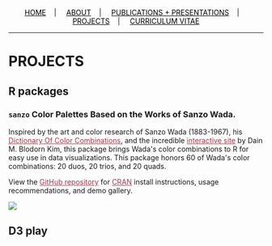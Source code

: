 <div class="topnav">
  <p align="center">
  <a href="home.html" style="color: rgb(0,0,0)"><font color="000000">HOME</font></a>&nbsp;&nbsp;&nbsp;&nbsp;|&nbsp;&nbsp;&nbsp;&nbsp;
  <a href="about.html" style="color: rgb(0,0,0)"><font color="000000">ABOUT</font></a>&nbsp;&nbsp;&nbsp;&nbsp;|&nbsp;&nbsp;&nbsp;&nbsp;
  <a href="pubs.html" style="color: rgb(0,0,0)"><font color="000000">PUBLICATIONS + PRESENTATIONS</font></a>&nbsp;&nbsp;&nbsp;&nbsp;|&nbsp;&nbsp;&nbsp;&nbsp;
  <a href="projects.html" style="color: rgb(0,0,0)"><font color="000000">PROJECTS</font></a>&nbsp;&nbsp;&nbsp;&nbsp;|&nbsp;&nbsp;&nbsp;&nbsp;
  <a href="resume_05_2020.pdf" style="color: rgb(0,0,0)" target="_blank"><font color="000000">CURRICULUM VITAE</font></a> 
</p>
</div>

---------------------------------------

# PROJECTS

## R packages

### ```sanzo``` Color Palettes Based on the Works of Sanzo Wada.

Inspired by the art and color research of Sanzo Wada (1883-1967), his <a href="http://seigensha.com/en/2016/11/01/978-4-86152-247-5/" style="color: rgb(167,55,75)" target="_blank"><font color="A7374B">Dictionary Of Color Combinations</font></a>, and the incredible <a href="https://github.com/dblodorn/sanzo-wada" style="color: rgb(167,55,75)" target="_blank"><font color="A7374B">interactive site</font></a> by Dain M. Blodorn Kim, this package brings Wada's color combinations to R for easy use in data visualizations. This package honors 60 of Wada's color combinations: 20 duos, 20 trios, and 20 quads.

View the <a href="https://github.com/jmaasch/sanzo/" style="color: rgb(167,55,75)" target="_blank"><font color="A7374B">GitHub repository</font></a> for <a href="https://CRAN.R-project.org/package=sanzo" style="color: rgb(167,55,75)" target="_blank"><font color="A7374B">CRAN</font></a> install instructions, usage recommendations, and demo gallery.

<img src="https://user-images.githubusercontent.com/50045763/71599641-b5a6b680-2b19-11ea-8262-bdc7c26505b0.png" align="middle"/>

## D3 play

<!DOCTYPE html>
<meta charset="utf-8">
<body>
<script src="https://d3js.org/d3.v4.min.js"></script>
<script src="https://d3js.org/d3-timer.v1.min.js"></script>

<script>

// Set dimensions of SVG container.

var width = 1000,
    height = 500;

// Build SVG container for visualization.

var svg = d3.select("body").append("svg")
    .attr("width", width)
    .attr("height", height)
    .style("background", "#b3e8c2")
    .append("g")
    .attr("transform", "translate(" + [width / 2, height / 2] + ")");

// Append path for Lissajous curve.

var lissajous = svg.append("path")
    .attr("fill", "none")
    .attr("stroke", "#ffff00")
    .attr("stroke-opacity", 1)
    .attr("stroke-width", 0.5)
    .attr("x", 50)
    .attr("y", 250);

// Append rectangle to house text.

var textBox = svg.append("rect")
    .attr("width", 400)
    .attr("height", 400)
    .attr("x", 50)
    .attr("y", -200)
    .style("fill", "#de4500")
    .style("opacity", 0.7);

// Append text of first stanza.

    /*
    I like to think (and
    the sooner the better!)
    of a cybernetic meadow
    where mammals and computers
    live together in mutually
    programming harmony
    like pure water
    touching clear sky.
    */

var text1 = svg.append("text")
    .attr("x", 60)
    .attr("y", -50)
    .attr("dy", "-2em")
    .attr("font-family", "sans-serif")
    .attr("font-size", "25px")
    .attr("fill", "#ffff00")
    .text("I like to think (and");

var text2 = svg.append("text")
    .attr("x", 60)
    .attr("y", -50)
    .attr("dy", "-1em")
    .attr("font-family", "sans-serif")
    .attr("font-size", "25px")
    .attr("fill", "#ffff00")
    .text("the sooner the better!)");

var text3 = svg.append("text")
    .attr("x", 60)
    .attr("y", -50)
    .attr("dy", "0em")
    .attr("font-family", "sans-serif")
    .attr("font-size", "25px")
    .attr("fill", "#ffff00")
    .text("of a cybernetic meadow");

var text4 = svg.append("text")
    .attr("x", 60)
    .attr("y", -50)
    .attr("dy", "1em")
    .attr("font-family", "sans-serif")
    .attr("font-size", "25px")
    .attr("fill", "#ffff00")
    .text("where mammals and computers");

var text5 = svg.append("text")
    .attr("x", 60)
    .attr("y", -50)
    .attr("dy", "2em")
    .attr("font-family", "sans-serif")
    .attr("font-size", "25px")
    .attr("fill", "#ffff00")
    .text("live together in mutually");

var text6 = svg.append("text")
    .attr("x", 60)
    .attr("y", -50)
    .attr("dy", "3em")
    .attr("font-family", "sans-serif")
    .attr("font-size", "25px")
    .attr("fill", "#ffff00")
    .text("programming harmony");

var text7 = svg.append("text")
    .attr("x", 60)
    .attr("y", -50)
    .attr("dy", "4em")
    .attr("font-family", "sans-serif")
    .attr("font-size", "25px")
    .attr("fill", "#ffff00")
    .text("like pure water");

var text8 = svg.append("text")
    .attr("x", 60)
    .attr("y", -50)
    .attr("dy", "5em")
    .attr("font-family", "sans-serif")
    .attr("font-size", "25px")
    .attr("fill", "#ffff00")
    .text("touching clear sky.");

/*
SVG Path Mini-Language

T (t) = Shorthand/smooth quadratic Bézier curveto:
Draw a quadratic Bézier curve from the current point
to (x,y). The control point is assumed to be the
reflection of the control point on the previous command
relative to the current point.

L (l) = lineto: Draw a line from the current point to
the point (x,y).

M (m) = moveto: Move the pen to a new location. No line
is drawn. All path data must begin with a 'moveto' command.
*/

/* Equations for Lissajous curves adapted from:
http://goatlink.deviantart.com/art/lissajous-curves-338721857
*/

var range = d3.range(-70 * Math.PI, 50 * Math.PI, 0.02);

d3.timer(function(t) {
    var d = "M";

    for (var i = 0; i < range.length; i++) {
        var p = range[i];
        d += 0.25 * width * (Math.sin(3 * p + t / 2000) + Math.sin(2.01 * p + t / 3000));
        d += ",";
        d += 0.25 * height * (Math.sin(2 * p + t / 4000) + Math.sin(3.01 * p + t / 3000));
        if (i != range.length - 1) d += "L";
    }

    d.length--;
    lissajous.attr("d", d);

})

</script>

</html>
